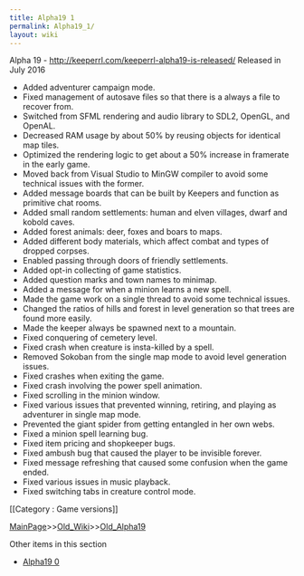 ```yaml
---
title: Alpha19 1
permalink: Alpha19_1/
layout: wiki
---
```

Alpha 19 - http://keeperrl.com/keeperrl-alpha19-is-released/
Released in July 2016

* Added adventurer campaign mode.
* Fixed management of autosave files so that there is a always a file to recover from.
* Switched from SFML rendering and audio library to SDL2, OpenGL, and OpenAL.
* Decreased RAM usage by about 50% by reusing objects for identical map tiles.
* Optimized the rendering logic to get about a 50% increase in framerate in the early game.
* Moved back from Visual Studio to MinGW compiler to avoid some technical issues with the former.
* Added message boards that can be built by Keepers and function as primitive chat rooms.
* Added small random settlements: human and elven villages, dwarf and kobold caves.
* Added forest animals: deer, foxes and boars to maps.
* Added different body materials, which affect combat and types of dropped corpses.
* Enabled passing through doors of friendly settlements.
* Added opt-in collecting of game statistics.
* Added question marks and town names to minimap.
* Added a message for when a minion learns a new spell.
* Made the game work on a single thread to avoid some technical issues.
* Changed the ratios of hills and forest in level generation so that trees are found more easily.
* Made the keeper always be spawned next to a mountain.
* Fixed conquering of cemetery level.
* Fixed crash when creature is insta-killed by a spell.
* Removed Sokoban from the single map mode to avoid level generation issues.
* Fixed crashes when exiting the game.
* Fixed crash involving the power spell animation.
* Fixed scrolling in the minion window.
* Fixed various issues that prevented winning, retiring, and playing as adventurer in single map mode.
* Prevented the giant spider from getting entangled in her own webs.
* Fixed a minion spell learning bug.
* Fixed item pricing and shopkeeper bugs.
* Fixed ambush bug that caused the player to be invisible forever.
* Fixed message refreshing that caused some confusion when the game ended.
* Fixed various issues in music playback.
* Fixed switching tabs in creature control mode.

[[Category : Game versions]]

[MainPage](/keeperrl_wiki/ "wikilink")>>[Old_Wiki](/keeperrl_wiki/Old_Wiki "wikilink")>>[Old_Alpha19](/keeperrl_wiki/Old_Alpha19 "wikilink")

Other items in this section
-    [Alpha19 0](/keeperrl_wiki/Alpha19_0 "wikilink")
